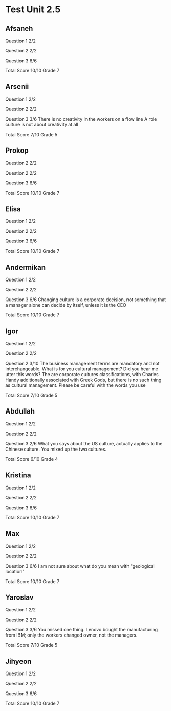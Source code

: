 # Test Unit 2.5

## Afsaneh

Question 1      2/2

Question 2      2/2

Question 3      6/6

Total Score     10/10 Grade 7

## Arsenii

Question 1      2/2

Question 2      2/2

Question 3      3/6
                There is no creativity in the workers on a flow line
                A role culture is not about creativity at all

Total Score     7/10 Grade 5

## Prokop

Question 2      2/2

Question 2      2/2

Question 3      6/6

Total Score     10/10 Grade 7

## Elisa

Question 1      2/2

Question 2      2/2

Question 3      6/6

Total Score     10/10 Grade 7

## Andermikan

Question 1      2/2

Question 2      2/2

Question 3      6/6
                Changing culture is a corporate decision, not something that
                a manager alone can decide by itself, unless it is the CEO

Total Score     10/10 Grade 7

## Igor

Question 1      2/2

Question 2      2/2

Question 2      3/10
                The business management terms are mandatory and not interchangeable.
                What is for you cultural management? Did you hear me utter this words?
                The are corporate cultures classifications, with Charles Handy additionally
                associated with Greek Gods, but there is no such thing as cultural
                management. Please be careful with the words you use

Total Score     7/10 Grade 5

## Abdullah

Question 1      2/2

Question 2      2/2

Question 3      2/6
                What you says about the US culture, actually applies to the Chinese culture.
                You mixed up the two cultures.

Total Score     6/10 Grade 4

## Kristina

Question 1      2/2

Question 2      2/2

Question 3      6/6

Total Score     10/10 Grade 7

## Max

Question 1      2/2

Question 2      2/2

Question 3      6/6
                I am not sure about what do you mean with "geological location"

Total Score     10/10 Grade 7

## Yaroslav

Question 1      2/2

Question 2      2/2

Question 3      3/6
                You missed one thing. Lenovo bought the manufacturing from IBM; only
                the workers changed owner, not the managers.

Total Score     7/10 Grade 5

## Jihyeon

Question 1      2/2

Question 2      2/2

Question 3      6/6

Total Score     10/10 Grade 7
